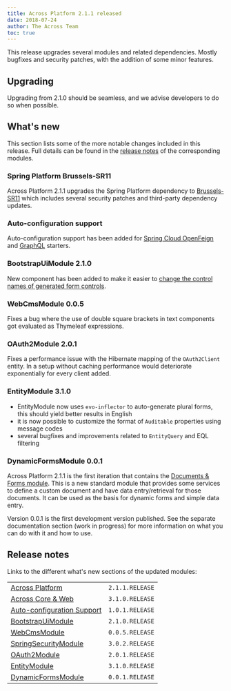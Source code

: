 ```yaml
---
title: Across Platform 2.1.1 released
date: 2018-07-24
author: The Across Team
toc: true
---
```


This release upgrades several modules and related dependencies. Mostly
bugfixes and security patches, with the addition of some minor features.

<!--more-->

## Upgrading

Upgrading from 2.1.0 should be seamless, and we advise developers to do
so when possible.

## What's new

This section lists some of the more notable changes included in this
release. Full details can be found in the [release
notes](across-platform-2-1-1-released.html#whats-new-sections) of the
corresponding modules.

### Spring Platform Brussels-SR11

Across Platform 2.1.1 upgrades the Spring Platform dependency
to [Brussels-SR11](https://docs.spring.io/platform/docs/Brussels-SR11/reference/htmlsingle/)
which includes several security patches and third-party dependency
updates.

### Auto-configuration support

Auto-configuration support has been added for [Spring Cloud
OpenFeign](https://foreach-across.github.io/ref-docs-5/across-autoconfigure/1.0.1/starters/spring-cloud.html#_spring_cloud_openfeign)
and
[GraphQL](https://foreach-across.github.io/ref-docs-5/across-autoconfigure/1.0.1/starters/contributed-starters.html#_spring_boot_graphql)
starters.

### BootstrapUiModule 2.1.0

New component has been added to make it easier to [change the control
names of generated form
controls](https://foreach-across.github.io/ref-docs-5/bootstrap-ui-module/2.1.0/guides/prefixing-control-names.html).

### WebCmsModule 0.0.5

Fixes a bug where the use of double square brackets in text components
got evaluated as Thymeleaf expressions.

### OAuth2Module 2.0.1

Fixes a performance issue with the Hibernate mapping of the
`OAuth2Client` entity. In a setup without caching performance would
deteriorate exponentially for every client added.

### EntityModule 3.1.0

- EntityModule now uses `evo-inflector` to auto-generate plural forms,
  this should yield better results in English
- it is now possible to customize the format of `Auditable` properties
  using message codes
- several bugfixes and improvements related to `EntityQuery` and EQL
  filtering

### DynamicFormsModule 0.0.1

Across Platform 2.1.1 is the first iteration that contains
the [Documents & Forms module](../modules/documents-and-forms.html).
This is a new standard module that provides some services to define a
custom document and have data entry/retrieval for those documents. It
can be used as the basis for dynamic forms and simple data entry.

Version 0.0.1 is the first development version published. See the
separate documentation section (work in progress) for more information
on what you can do with it and how to use.

## <span id="whats-new-sections"></span>Release notes

Links to the different what's new sections of the updated modules:

|                                                                                                                                  |                 |
|----------------------------------------------------------------------------------------------------------------------------------|-----------------|
| [Across Platform](https://foreach-across.github.io/ref-docs-5/across/2.1.1/releases/platform/2.1.1.html)                      | `2.1.1.RELEASE` |
| [Across Core & Web](https://foreach-across.github.io/ref-docs-5/across/2.1.1/releases/core-artifacts/releases-3.x.html#3-1-0) | `3.1.0.RELEASE` |
| [Auto-configuration Support](https://foreach-across.github.io/ref-docs-5/across-autoconfigure/1.0.1/index.html)               | `1.0.1.RELEASE` |
| [BootstrapUiModule](https://foreach-across.github.io/ref-docs-5/bootstrap-ui-module/2.1.0/releases/2.x.html#2-1-0)            | `2.1.0.RELEASE` |
| [WebCmsModule](https://foreach-across.github.io/ref-docs-5/web-cms-module/0.0.5/releases/0.0.x.html#0-0-5)                    | `0.0.5.RELEASE` |
| [SpringSecurityModule](https://foreach-across.github.io/ref-docs-5/spring-security-module/3.0.2/releases/3.x.html#3-0-2)      | `3.0.2.RELEASE` |
| [OAuth2Module](https://foreach-across.github.io/ref-docs-5/oauth2-module/2.0.1/releases/2.x.html#2-0-1)                       | `2.0.1.RELEASE` |
| [EntityModule](https://foreach-across.github.io/ref-docs-5/entity-module/3.1.0/releases/3.x.html#3-1-0)                       | `3.1.0.RELEASE` |
| [DynamicFormsModule](https://foreach-across.github.io/ref-docs-5/dynamic-forms-module/0.0.1/releases/0.0.x.html#0-0-1)        | `0.0.1.RELEASE` |
